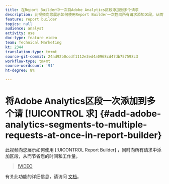 ```yaml
---
title: 在Report Builder中一次将Adobe Analytics区段添加到多个请求
description: 此视频向您展示如何使用Report Builder一次性向所有请求添加区段，从而节省您的时间和工作量。
feature: report builder
topics: null
audience: analyst
activity: use
doc-type: feature video
team: Technical Marketing
kt: 2344
translation-type: tm+mt
source-git-commit: 24ad92b0ccdf1112e3ed4a0968cd47db757598c3
workflow-type: tm+mt
source-wordcount: '91'
ht-degree: 8%

---
```



# 将Adobe Analytics区段一次添加到多个请 [!UICONTROL 求] {#add-adobe-analytics-segments-to-multiple-requests-at-once-in-report-builder}

此视频向您展示如何使用 [!UICONTROL Report Builder] ，同时向所有请求中添加区段，从而节省您的时间和工作量。

>[!VIDEO](https://video.tv.adobe.com/v/25445/?quality=12)

有关此功能的详细信息，请访问 [文档](https://marketing.adobe.com/resources/help/zh_CN/arb/index.html)。

